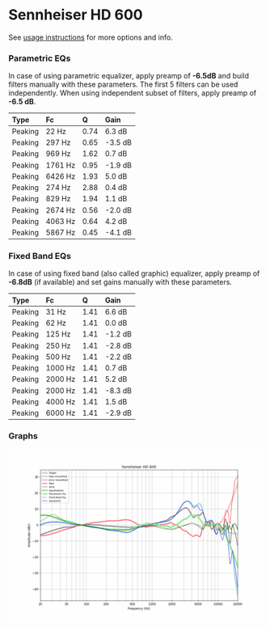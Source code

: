 # Sennheiser HD 600
See [usage instructions](https://github.com/jaakkopasanen/AutoEq#usage) for more options and info.

### Parametric EQs
In case of using parametric equalizer, apply preamp of **-6.5dB** and build filters manually
with these parameters. The first 5 filters can be used independently.
When using independent subset of filters, apply preamp of **-6.5 dB**.

| Type    | Fc      |    Q | Gain    |
|:--------|:--------|:-----|:--------|
| Peaking | 22 Hz   | 0.74 | 6.3 dB  |
| Peaking | 297 Hz  | 0.65 | -3.5 dB |
| Peaking | 969 Hz  | 1.62 | 0.7 dB  |
| Peaking | 1761 Hz | 0.95 | -1.9 dB |
| Peaking | 6426 Hz | 1.93 | 5.0 dB  |
| Peaking | 274 Hz  | 2.88 | 0.4 dB  |
| Peaking | 829 Hz  | 1.94 | 1.1 dB  |
| Peaking | 2674 Hz | 0.56 | -2.0 dB |
| Peaking | 4063 Hz | 0.64 | 4.2 dB  |
| Peaking | 5867 Hz | 0.45 | -4.1 dB |

### Fixed Band EQs
In case of using fixed band (also called graphic) equalizer, apply preamp of **-6.8dB**
(if available) and set gains manually with these parameters.

| Type    | Fc      |    Q | Gain    |
|:--------|:--------|:-----|:--------|
| Peaking | 31 Hz   | 1.41 | 6.6 dB  |
| Peaking | 62 Hz   | 1.41 | 0.0 dB  |
| Peaking | 125 Hz  | 1.41 | -1.2 dB |
| Peaking | 250 Hz  | 1.41 | -2.8 dB |
| Peaking | 500 Hz  | 1.41 | -2.2 dB |
| Peaking | 1000 Hz | 1.41 | 0.7 dB  |
| Peaking | 2000 Hz | 1.41 | 5.2 dB  |
| Peaking | 2000 Hz | 1.41 | -8.3 dB |
| Peaking | 4000 Hz | 1.41 | 1.5 dB  |
| Peaking | 6000 Hz | 1.41 | -2.9 dB |

### Graphs
![](./Sennheiser%20HD%20600.png)
